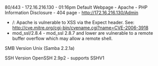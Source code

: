 80/443 - 172.16.216.130 - 01:16pm
Default Webpage - Apache - PHP
Information Disclosure - 404 page - http://172.16.216.130/Admin

+ /: Apache is vulnerable to XSS via the Expect header. See: http://cve.mitre.org/cgi-bin/cvename.cgi?name=CVE-2006-3918
+ mod_ssl/2.8.4 - mod_ssl 2.8.7 and lower are vulnerable to a remote buffer overflow which may allow a remote shell.

SMB Version
 Unix (Samba 2.2.1a)

SSH Version
OpenSSH 2.9p2 - supports SSHV1